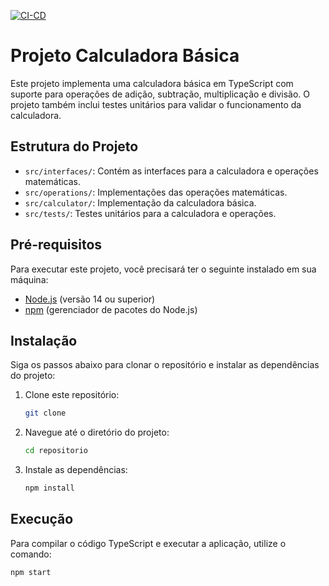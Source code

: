 [![CI-CD](https://github.com/leoclamp/Projeto_C214_L1/actions/workflows/ci_cd.yml/badge.svg)](https://github.com/leoclamp/Projeto_C214_L1/actions/workflows/ci_cd.yml)

# Projeto Calculadora Básica

Este projeto implementa uma calculadora básica em TypeScript com suporte para operações de adição, subtração, multiplicação e divisão. O projeto também inclui testes unitários para validar o funcionamento da calculadora.

## Estrutura do Projeto

- `src/interfaces/`: Contém as interfaces para a calculadora e operações matemáticas.
- `src/operations/`: Implementações das operações matemáticas.
- `src/calculator/`: Implementação da calculadora básica.
- `src/tests/`: Testes unitários para a calculadora e operações.

## Pré-requisitos

Para executar este projeto, você precisará ter o seguinte instalado em sua máquina:

- [Node.js](https://nodejs.org/) (versão 14 ou superior)
- [npm](https://www.npmjs.com/) (gerenciador de pacotes do Node.js)

## Instalação

Siga os passos abaixo para clonar o repositório e instalar as dependências do projeto:

1. Clone este repositório:
    ```sh
    git clone
    ```
2. Navegue até o diretório do projeto:
    ```sh
    cd repositorio
    ```
3. Instale as dependências:
    ```sh
    npm install
    ```

## Execução

Para compilar o código TypeScript e executar a aplicação, utilize o comando:

```sh
npm start
```

